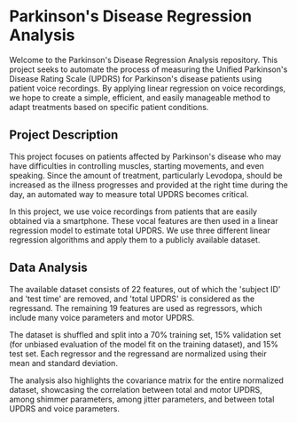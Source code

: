 # **Parkinson's Disease Regression Analysis**

Welcome to the Parkinson's Disease Regression Analysis repository. This project seeks to automate the process of measuring the Unified Parkinson's Disease Rating Scale (UPDRS) for Parkinson's disease patients using patient voice recordings. By applying linear regression on voice recordings, we hope to create a simple, efficient, and easily manageable method to adapt treatments based on specific patient conditions.

## **Project Description**

This project focuses on patients affected by Parkinson's disease who may have difficulties in controlling muscles, starting movements, and even speaking. Since the amount of treatment, particularly Levodopa, should be increased as the illness progresses and provided at the right time during the day, an automated way to measure total UPDRS becomes critical.

In this project, we use voice recordings from patients that are easily obtained via a smartphone. These vocal features are then used in a linear regression model to estimate total UPDRS. We use three different linear regression algorithms and apply them to a publicly available dataset.

## **Data Analysis**

The available dataset consists of 22 features, out of which the 'subject ID' and 'test time' are removed, and 'total UPDRS' is considered as the regressand. The remaining 19 features are used as regressors, which include many voice parameters and motor UPDRS.

The dataset is shuffled and split into a 70% training set, 15% validation set (for unbiased evaluation of the model fit on the training dataset), and 15% test set. Each regressor and the regressand are normalized using their mean and standard deviation.

The analysis also highlights the covariance matrix for the entire normalized dataset, showcasing the correlation between total and motor UPDRS, among shimmer parameters, among jitter parameters, and between total UPDRS and voice parameters.